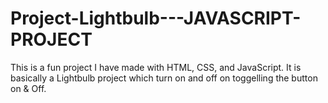 # Project-Lightbulb---JAVASCRIPT-PROJECT
This is a fun project I have made with HTML, CSS, and JavaScript. It is basically a Lightbulb project which turn on and off on toggelling the button on &amp; Off. 
